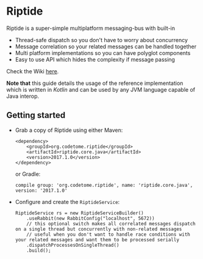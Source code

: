 # Riptide

Riptide is a super-simple multiplatform messaging-bus with built-in
- Thread-safe dispatch so you don't have to worry about concurrency
- Message correlation so your related messages can be handled together
- Multi platform implementations so you can have polyglot components
- Easy to use API which hides the complexity if message passing

Check the Wiki [here][mavenlink].

__Note that__ this guide details the usage of the reference implementation which is written in *Kotlin* and can be used by any JVM language capable of Java interop.

## Getting started

- Grab a copy of Riptide using either Maven:

      <dependency>
          <groupId>org.codetome.riptide</groupId>
          <artifactId>riptide.core.java</artifactId>
          <version>2017.1.0</version>
      </dependency>
  or Gradle:
      
      compile group: 'org.codetome.riptide', name: 'riptide.core.java', version: '2017.1.0'

- Configure and create the `RiptideService`:

      RiptideService rs = new RiptideServiceBuilder()
          .useRabbit(new RabbitConfig("localhost", 5672))
          // this optional switch makes all correlated messages dispatch on a single thread but concurrently with non-related messages
          // useful when you don't want to handle race conditions with your related messages and want them to be processed serially
          .dispatchProcessesOnSingleThread()
          .build();
       





[mavenlink]:https://github.com/Riptide/riptide.docs/wiki
